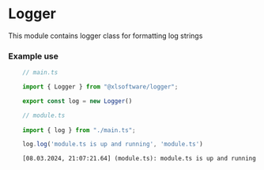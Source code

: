 # Logger

This module contains logger class for formatting log strings

### Example use

```ts
    // main.ts

    import { Logger } from "@xlsoftware/logger";

    export const log = new Logger()
```

```ts
    // module.ts
    
    import { log } from "./main.ts";

    log.log('module.ts is up and running', 'module.ts')
```

```
    [08.03.2024, 21:07:21.64] (module.ts): module.ts is up and running
```
